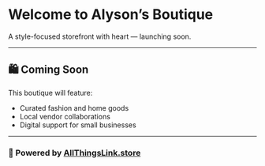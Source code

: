 # Welcome to Alyson’s Boutique

A style-focused storefront with heart — launching soon.

---

## 🛍️ Coming Soon

This boutique will feature:

- Curated fashion and home goods
- Local vendor collaborations
- Digital support for small businesses

---

### 💖 Powered by [AllThingsLink.store](https://allthingslink.store)
